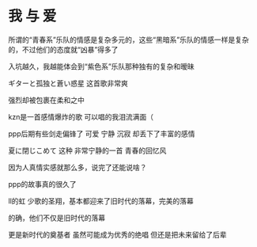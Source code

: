 # 我 与 爱

所谓的“青春系”乐队的情感是复杂多元的，这些“黑暗系”乐队的情感一样是复杂的，不过他们的态度就“凶暴”得多了

入坑越久，我越能体会到“紫色系”乐队那种独有的复杂和暧昧

ギターと孤独と蒼い惑星 这首歌非常爽

强烈却被包裹在柔和之中


kzn是一首感情爆炸的歌 可以唱的我泪流满面（

ppp后期有些剑走偏锋了 可爱 宁静 沉寂 却丢下了丰富的感情

夏に閉じこめて 这种 非常宁静的一首 青春的回忆风

因为人真情实感就那么多，说完了还能说啥？

ppp的故事真的很久了

ll的虹 少歌的圣翔，基本都迎来了旧时代的落幕，完美的落幕

的确，他们不仅是旧时代的落幕

更是新时代的奠基者 虽然可能成为优秀的绝唱 但还是把未来留给了后辈

